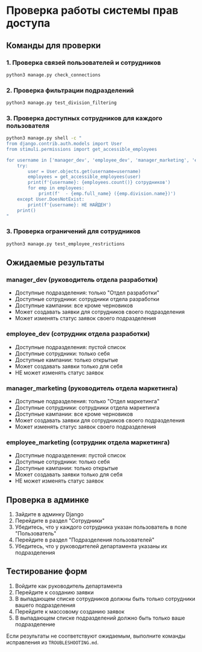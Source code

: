 # Проверка работы системы прав доступа

## Команды для проверки

### 1. Проверка связей пользователей и сотрудников
```bash
python3 manage.py check_connections
```

### 2. Проверка фильтрации подразделений
```bash
python3 manage.py test_division_filtering
```

### 3. Проверка доступных сотрудников для каждого пользователя
```bash
python3 manage.py shell -c "
from django.contrib.auth.models import User
from stimuli.permissions import get_accessible_employees

for username in ['manager_dev', 'employee_dev', 'manager_marketing', 'employee_marketing']:
    try:
        user = User.objects.get(username=username)
        employees = get_accessible_employees(user)
        print(f'{username}: {employees.count()} сотрудников')
        for emp in employees:
            print(f'  - {emp.full_name} ({emp.division.name})')
    except User.DoesNotExist:
        print(f'{username}: НЕ НАЙДЕН')
    print()
"
```

### 3. Проверка ограничений для сотрудников
```bash
python3 manage.py test_employee_restrictions
```

## Ожидаемые результаты

### manager_dev (руководитель отдела разработки)
- Доступные подразделения: только "Отдел разработки"
- Доступные сотрудники: сотрудники отдела разработки
- Доступные кампании: все кроме черновиков
- Может создавать заявки для сотрудников своего подразделения
- Может изменять статус заявок своего подразделения

### employee_dev (сотрудник отдела разработки)
- Доступные подразделения: пустой список
- Доступные сотрудники: только себя
- Доступные кампании: только открытые
- Может создавать заявки только для себя
- НЕ может изменять статус заявок

### manager_marketing (руководитель отдела маркетинга)
- Доступные подразделения: только "Отдел маркетинга"
- Доступные сотрудники: сотрудники отдела маркетинга
- Доступные кампании: все кроме черновиков
- Может создавать заявки для сотрудников своего подразделения
- Может изменять статус заявок своего подразделения

### employee_marketing (сотрудник отдела маркетинга)
- Доступные подразделения: пустой список
- Доступные сотрудники: только себя
- Доступные кампании: только открытые
- Может создавать заявки только для себя
- НЕ может изменять статус заявок

## Проверка в админке

1. Зайдите в админку Django
2. Перейдите в раздел "Сотрудники"
3. Убедитесь, что у каждого сотрудника указан пользователь в поле "Пользователь"
4. Перейдите в раздел "Подразделения пользователей"
5. Убедитесь, что у руководителей департамента указаны их подразделения

## Тестирование форм

1. Войдите как руководитель департамента
2. Перейдите к созданию заявки
3. В выпадающем списке сотрудников должны быть только сотрудники вашего подразделения
4. Перейдите к массовому созданию заявок
5. В выпадающем списке подразделений должно быть только ваше подразделение

Если результаты не соответствуют ожидаемым, выполните команды исправления из `TROUBLESHOOTING.md`.

